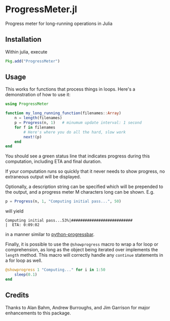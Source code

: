 # ProgressMeter.jl

Progress meter for long-running operations in Julia

## Installation

Within julia, execute
```julia
Pkg.add("ProgressMeter")
```

## Usage

This works for functions that process things in loops.
Here's a demonstration of how to use it:

```julia
using ProgressMeter

function my_long_running_function(filenames::Array)
    n = length(filenames)
    p = Progress(n, 1)   # minumum update interval: 1 second
    for f in filenames
        # Here's where you do all the hard, slow work
        next!(p)
    end
end
```

You should see a green status line that indicates progress during this computation, including ETA and final duration.

If your computation runs so quickly that it never needs to show progress, no extraneous output will be displayed.

Optionally, a description string can be specified which will be prepended to the output, and a progress meter M characters long can be shown.  E.g. 

```julia
p = Progress(n, 1, "Computing initial pass...", 50)
```

will yield

```
Computing initial pass...53%|###########################                       |  ETA: 0:09:02
```

in a manner similar to [python-progressbar](https://code.google.com/p/python-progressbar/).

Finally, it is possible to use the `@showprogress` macro to wrap a for loop or comprehension, as long as the object being iterated over implements the `length` method.  This macro will correctly handle any `continue` statements in a for loop as well.

```julia
@showprogress 1 "Computing..." for i in 1:50
    sleep(0.1)
end
```

## Credits

Thanks to Alan Bahm, Andrew Burroughs, and Jim Garrison for major enhancements to this package.

